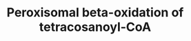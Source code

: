 ---
annotations:
- type: Pathway Ontology
  value: fatty acid beta degradation pathway
authors:
- Mkutmon
- MaintBot
description: ''
last-edited: 2019-09-17
organisms:
- Bos taurus
redirect_from:
- /index.php/Pathway:WP3146
- /instance/WP3146
schema-jsonld:
- '@context': https://schema.org/
  '@id': https://wikipathways.github.io/pathways/WP3146.html
  '@type': Dataset
  creator:
    '@type': Organization
    name: WikiPathways
  description: ''
  keywords:
  - Peroxisomal beta-oxidation
  - NADH
  - docosanoyl-CoA
  - ACOX1
  - NAD+
  - O2
  - 3-hydroxytetracosanoyl-CoA
  - tetracosanoyl-CoA
  - SCP2
  - H2O
  - ACAA1
  - HSD17B4
  - CoA-SH
  - (2E)-tetracosenoyl-CoA
  - H2O2
  - 3-ketotetracosanoyl-CoA
  - of docosanoyl-CoA
  - of hexacosanoyl-CoA
  - acetyl-CoA
  license: CC0
  name: Peroxisomal beta-oxidation of tetracosanoyl-CoA
seo: CreativeWork
title: Peroxisomal beta-oxidation of tetracosanoyl-CoA
wpid: WP3146
---